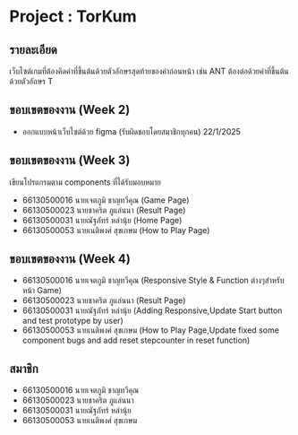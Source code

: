 # Project : TorKum
## รายละเอียด
เว็บไซต์เกมที่ต้องคิดคำที่ขึ้นต้นด้วยตัวอักษรสุดท้ายของคำก่อนหน้า เช่น ANT ต้องต่อด้วยคำที่ขึ้นต้นด้วยตัวอักษร T
  
## ขอบเขตของงาน (Week 2)
- ออกแบบหน้าเว็บไซต์ด้วย figma (รับผิดชอบโดยสมาชิกทุกคน) 22/1/2025
  
## ขอบเขตของงาน (Week 3)
เขียนโปรแกรมตาม components ที่ได้รับมอบหมาย
- 66130500016 นายเจตภูมิ ชาญทวีคุณ (Game Page)
- 66130500023 นายชาคริต ภูแล่นนา (Result Page)
- 66130500031 นายณัฐภัทร์  หลำนุ้ย (Home Page)
- 66130500053 นายเนติพงศ์  สุขเกษม (How to Play Page)

## ขอบเขตของงาน (Week 4)
- 66130500016 นายเจตภูมิ ชาญทวีคุณ (Responsive Style & Function ต่างๆสำหรับหน้า Game)
- 66130500023 นายชาคริต ภูแล่นนา (Result Page)
- 66130500031 นายณัฐภัทร์  หลำนุ้ย (Adding Responsive,Update Start button and test prototype by user)
- 66130500053 นายเนติพงศ์  สุขเกษม (How to Play Page,Update fixed some component bugs and add reset stepcounter in reset function)


## สมาชิก
- 66130500016 นายเจตภูมิ ชาญทวีคุณ
- 66130500023 นายชาคริต ภูแล่นนา
- 66130500031 นายณัฐภัทร์  หลำนุ้ย
- 66130500053 นายเนติพงศ์  สุขเกษม
